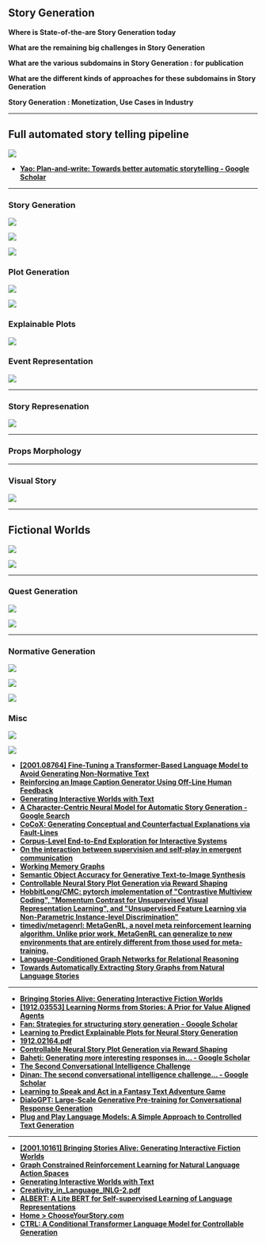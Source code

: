 ## Story Generation

**Where is State-of-the-are Story Generation today**

**What are the remaining big challenges in Story Generation**

**What are the various subdomains in Story Generation : for publication**

**What are the different kinds of approaches for these subdomains in Story Generation**

**Story Generation : Monetization, Use Cases in Industry**

---

## Full automated story telling pipeline

![](images/2020-07-22-00-48-41.png)

- [**Yao: Plan-and-write: Towards better automatic storytelling - Google Scholar**](https://scholar.google.com/scholar?um=1&ie=UTF-8&lr&cites=7790864211221027670)

---

### Story Generation

![](images/2020-07-22-00-49-06.png)

![](images/2020-07-22-00-49-23.png)

![](images/2020-07-23-01-18-38.png)

### Plot Generation

![](images/2020-07-22-00-49-42.png)

![](images/2020-07-23-01-18-04.png)

### Explainable Plots

![](images/2020-07-23-01-17-43.png)

### Event Representation

![](images/2020-07-23-01-17-10.png)

---

### Story Represenation

![](images/2020-07-23-01-20-31.png)

---

### Props Morphology

---

### Visual Story

![](images/2020-07-23-01-22-02.png)

---

## Fictional Worlds

![](images/2020-07-23-01-23-13.png)

![](images/2020-07-23-01-23-02.png)

---

### Quest Generation

![](images/2020-07-23-01-23-33.png)

![](images/2020-07-23-01-23-46.png)

---

### Normative Generation

![](images/2020-07-22-00-50-01.png)

![](images/2020-07-22-00-50-16.png)

![](images/2020-07-22-00-51-00.png)

### Misc

![](images/2020-07-23-01-21-32.png)

![](images/2020-07-23-01-18-15.png)

- [**[2001.08764] Fine-Tuning a Transformer-Based Language Model to Avoid Generating Non-Normative Text**](https://arxiv.org/abs/2001.08764)
- [**Reinforcing an Image Caption Generator Using Off-Line Human Feedback**](https://arxiv.org/abs/1911.09753.pdf)
- [**Generating Interactive Worlds with Text**](https://arxiv.org/abs/1911.09194.pdf)
- [**A Character-Centric Neural Model for Automatic Story Generation - Google Search**](https://www.google.com/search?safe=active&sxsrf=ALeKk00oNWDCHjejL8PTZcvTIynln7a6tw:1582211968735&q=A+Character-Centric+Neural+Model+for+Automatic+Story+Generation&spell=1&sa=X&ved=2ahUKEwia_evytuDnAhVd7XMBHThdBoEQBSgAegQICxAn&biw=1745&bih=865)
- [**CoCoX: Generating Conceptual and Counterfactual Explanations via Fault-Lines**](https://pdfs.semanticscholar.org/d03e/66a84b92f520235079083d3c0947b2c910e0.pdf)
- [**Corpus-Level End-to-End Exploration for Interactive Systems**](https://arxiv.org/abs/1912.00753.pdf)
- [**On the interaction between supervision and self-play in emergent communication**](https://arxiv.org/abs/2002.01093v1.pdf)
- [**Working Memory Graphs**](https://arxiv.org/abs/1911.07141.pdf)
- [**Semantic Object Accuracy for Generative Text-to-Image Synthesis**](https://arxiv.org/abs/1910.13321.pdf)
- [**Controllable Neural Story Plot Generation via Reward Shaping**](https://www.ijcai.org/Proceedings/2019/0829.pdf)
- [**HobbitLong/CMC: pytorch implementation of "Contrastive Multiview Coding", "Momentum Contrast for Unsupervised Visual Representation Learning", and "Unsupervised Feature Learning via Non-Parametric Instance-level Discrimination"**](https://github.com/HobbitLong/CMC)
- [**timediv/metagenrl: MetaGenRL, a novel meta reinforcement learning algorithm. Unlike prior work, MetaGenRL can generalize to new environments that are entirely different from those used for meta-training.**](https://github.com/timediv/metagenrl)
- [**Language-Conditioned Graph Networks for Relational Reasoning**](http://openaccess.thecvf.com/content_ICCV_2019/papers/Hu_Language-Conditioned_Graph_Networks_for_Relational_Reasoning_ICCV_2019_paper.pdf)
- [**Towards Automatically Extracting Story Graphs from Natural Language Stories**](https://www.aaai.org/ocs/index.php/WS/AAAIW17/paper/viewFile/15067/14772)

---

- [**Bringing Stories Alive: Generating Interactive Fiction Worlds**](https://arxiv.org/abs/2001.10161.pdf)
- [**[1912.03553] Learning Norms from Stories: A Prior for Value Aligned Agents**](https://arxiv.org/abs/1912.03553)
- [**Fan: Strategies for structuring story generation - Google Scholar**](https://scholar.google.com/scholar?cites=9520507552551087003&as_sdt=2005&sciodt=0,5&hl=en)
- [**Learning to Predict Explainable Plots for Neural Story Generation**](https://arxiv.org/abs/1912.02395.pdf)
- [**1912.02164.pdf**](https://arxiv.org/abs/1912.02164.pdf)
- [**Controllable Neural Story Plot Generation via Reward Shaping**](https://www.ijcai.org/Proceedings/2019/0829.pdf)
- [**Baheti: Generating more interesting responses in... - Google Scholar**](https://scholar.google.com/scholar?start=10&hl=en&as_sdt=0,5&sciodt=0,5&cites=7801491607724868320&scipsc=)
- [**The Second Conversational Intelligence Challenge**](https://arxiv.org/abs/1902.00098.pdf)
- [**Dinan: The second conversational intelligence challenge... - Google Scholar**](https://scholar.google.com/scholar?start=20&hl=en&as_sdt=0,5&sciodt=0,5&cites=11779702645780685250&scipsc=)
- [**Learning to Speak and Act in a Fantasy Text Adventure Game**](https://arxiv.org/abs/1903.03094.pdf)
- [**DialoGPT: Large-Scale Generative Pre-training for Conversational Response Generation**](https://arxiv.org/abs/1911.00536.pdf)
- [**Plug and Play Language Models: A Simple Approach to Controlled Text Generation**](https://arxiv.org/abs/1912.02164.pdf#page=13&zoom=100,110,178)

---

- [**[2001.10161] Bringing Stories Alive: Generating Interactive Fiction Worlds**](https://arxiv.org/abs/2001.10161)
- [**Graph Constrained Reinforcement Learning for Natural Language Action Spaces**](https://arxiv.org/abs/2001.08837.pdf)
- [**Generating Interactive Worlds with Text**](https://arxiv.org/abs/1911.09194.pdf)
- [**Creativity_in_Language_INLG-2.pdf**](http://www.ccnlg.org/wordpress/wp-content/uploads/2019/10/Creativity_in_Language_INLG-2.pdf)
- [**ALBERT: A Lite BERT for Self-supervised Learning of Language Representations**](https://arxiv.org/abs/1909.11942.pdf)
- [**Home > ChooseYourStory.com**](http://chooseyourstory.com/)
- [**CTRL: A Conditional Transformer Language Model for Controllable Generation**](https://arxiv.org/abs/1909.05858.pdf)

